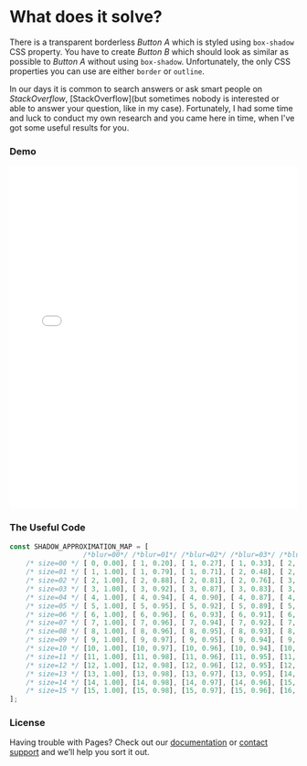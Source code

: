 # What does it solve?

There is a transparent borderless *Button A* which is styled using `box-shadow` CSS property.
You have to create *Button B* which should look as similar as possible to *Button A* without using `box-shadow`.
Unfortunately, the only CSS properties you can use are either `border` or `outline`.

In our days it is common to search answers or ask smart people on *StackOverflow*, [StackOverflow](but sometimes nobody is interested or able to answer your question, like in my case).
Fortunately, I had some time and luck to conduct my own research and you came here in time, when I've got some useful results for you.

### Demo

<iframe src="demo/index.html" width="100%" height="600" allowtransparency="true" frameborder="0"></iframe>

### The Useful Code

```javascript
const SHADOW_APPROXIMATION_MAP = [
                  /*blur=00*/ /*blur=01*/ /*blur=02*/ /*blur=03*/ /*blur=04*/ /*blur=05*/ /*blur=06*/ /*blur=07*/ /*blur=08*/ /*blur=09*/ /*blur=10*/ /*blur=11*/ /*blur=12*/ /*blur=13*/ /*blur=14*/ /*blur=15*/
    /* size=00 */ [ 0, 0.00], [ 1, 0.20], [ 1, 0.27], [ 1, 0.33], [ 2, 0.25], [ 2, 0.28], [ 2, 0.31], [ 2, 0.33], [ 2, 0.33], [ 3, 0.30], [ 3, 0.30], [ 3, 0.31], [ 3, 0.31], [ 4, 0.29], [ 4, 0.30], [ 4, 0.30],
    /* size=01 */ [ 1, 1.00], [ 1, 0.79], [ 1, 0.71], [ 2, 0.48], [ 2, 0.48], [ 2, 0.48], [ 3, 0.39], [ 3, 0.40], [ 3, 0.40], [ 4, 0.35], [ 4, 0.35], [ 4, 0.36], [ 4, 0.36], [ 4, 0.37], [ 5, 0.34], [ 5, 0.34],
    /* size=02 */ [ 2, 1.00], [ 2, 0.88], [ 2, 0.81], [ 2, 0.76], [ 3, 0.59], [ 3, 0.58], [ 3, 0.56], [ 4, 0.47], [ 4, 0.47], [ 4, 0.47], [ 4, 0.47], [ 4, 0.47], [ 4, 0.47], [ 5, 0.42], [ 5, 0.42], [ 5, 0.42],
    /* size=03 */ [ 3, 1.00], [ 3, 0.92], [ 3, 0.87], [ 3, 0.83], [ 3, 0.79], [ 4, 0.66], [ 4, 0.64], [ 4, 0.62], [ 4, 0.62], [ 5, 0.52], [ 5, 0.52], [ 5, 0.52], [ 5, 0.52], [ 6, 0.46], [ 6, 0.45], [ 6, 0.45],
    /* size=04 */ [ 4, 1.00], [ 4, 0.94], [ 4, 0.90], [ 4, 0.87], [ 4, 0.84], [ 4, 0.81], [ 5, 0.69], [ 5, 0.67], [ 5, 0.67], [ 5, 0.64], [ 5, 0.64], [ 6, 0.56], [ 6, 0.56], [ 6, 0.55], [ 7, 0.49], [ 7, 0.49],
    /* size=05 */ [ 5, 1.00], [ 5, 0.95], [ 5, 0.92], [ 5, 0.89], [ 5, 0.87], [ 5, 0.85], [ 6, 0.74], [ 6, 0.72], [ 6, 0.72], [ 6, 0.68], [ 6, 0.68], [ 6, 0.66], [ 6, 0.66], [ 7, 0.58], [ 7, 0.58], [ 7, 0.58],
    /* size=06 */ [ 6, 1.00], [ 6, 0.96], [ 6, 0.93], [ 6, 0.91], [ 6, 0.89], [ 6, 0.87], [ 6, 0.84], [ 7, 0.75], [ 7, 0.75], [ 7, 0.71], [ 7, 0.71], [ 7, 0.70], [ 7, 0.70], [ 8, 0.62], [ 8, 0.61], [ 8, 0.61],
    /* size=07 */ [ 7, 1.00], [ 7, 0.96], [ 7, 0.94], [ 7, 0.92], [ 7, 0.90], [ 7, 0.89], [ 7, 0.86], [ 8, 0.78], [ 8, 0.78], [ 8, 0.75], [ 8, 0.75], [ 8, 0.73], [ 8, 0.73], [ 8, 0.70], [ 9, 0.64], [ 9, 0.64],
    /* size=08 */ [ 8, 1.00], [ 8, 0.96], [ 8, 0.95], [ 8, 0.93], [ 8, 0.91], [ 8, 0.90], [ 8, 0.88], [ 8, 0.86], [ 8, 0.86], [ 9, 0.77], [ 9, 0.77], [ 9, 0.75], [ 9, 0.75], [ 9, 0.72], [10, 0.67], [10, 0.67],
    /* size=09 */ [ 9, 1.00], [ 9, 0.97], [ 9, 0.95], [ 9, 0.94], [ 9, 0.92], [ 9, 0.91], [ 9, 0.89], [ 9, 0.87], [ 9, 0.87], [10, 0.79], [10, 0.79], [10, 0.77], [10, 0.77], [10, 0.75], [10, 0.73], [10, 0.73],
    /* size=10 */ [10, 1.00], [10, 0.97], [10, 0.96], [10, 0.94], [10, 0.93], [10, 0.92], [10, 0.90], [10, 0.89], [10, 0.89], [11, 0.80], [11, 0.80], [11, 0.79], [11, 0.79], [11, 0.76], [11, 0.75], [11, 0.75],
    /* size=11 */ [11, 1.00], [11, 0.98], [11, 0.96], [11, 0.95], [11, 0.93], [11, 0.92], [11, 0.91], [11, 0.89], [11, 0.89], [11, 0.86], [11, 0.86], [12, 0.81], [12, 0.81], [12, 0.78], [12, 0.77], [12, 0.77],
    /* size=12 */ [12, 1.00], [12, 0.98], [12, 0.96], [12, 0.95], [12, 0.94], [12, 0.93], [12, 0.91], [12, 0.90], [12, 0.90], [12, 0.87], [12, 0.87], [13, 0.82], [13, 0.82], [13, 0.80], [13, 0.78], [13, 0.78],
    /* size=13 */ [13, 1.00], [13, 0.98], [13, 0.97], [13, 0.95], [14, 0.91], [13, 0.94], [13, 0.93], [13, 0.91], [14, 0.87], [14, 0.86], [14, 0.84], [14, 0.83], [14, 0.83], [14, 0.82], [14, 0.80], [15, 0.77],
    /* size=14 */ [14, 1.00], [14, 0.98], [14, 0.97], [14, 0.96], [15, 0.92], [14, 0.95], [14, 0.93], [14, 0.91], [15, 0.88], [15, 0.87], [15, 0.85], [15, 0.84], [15, 0.84], [15, 0.83], [15, 0.81], [15, 0.82],
    /* size=15 */ [15, 1.00], [15, 0.98], [15, 0.97], [15, 0.96], [16, 0.92], [15, 0.95], [15, 0.93], [15, 0.92], [16, 0.89], [16, 0.87], [16, 0.86], [16, 0.84], [16, 0.85], [16, 0.84], [16, 0.82], [16, 0.83],
];
```

### License

Having trouble with Pages? Check out our [documentation](https://help.github.com/categories/github-pages-basics/) or [contact support](https://github.com/contact) and we’ll help you sort it out.
